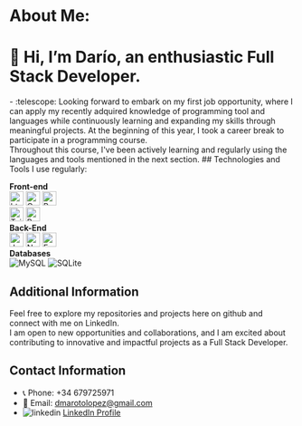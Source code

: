 # About Me:
<h1>👋 Hi, I’m Darío, an enthusiastic Full Stack Developer.</h1>
- :telescope: Looking forward to embark on my first job opportunity, where I can apply my recently adquired knowledge of programming tool and languages while continuously learning and expanding my skills through meaningful projects.
At the beginning of this year, I took a career break to participate in a programming course.<br>
Throughout this course, I've been actively learning and regularly using the languages and tools mentioned in the next section.
## Technologies and Tools I use regularly:
<p>
 <strong>Front-end</strong><br>
 <img alt="html5" src="https://img.shields.io/badge/HTML5-E34F26?style=for-the-badge&logo=html5&logoColor=white" height="25px"/>
 <img alt="Css3" src="https://img.shields.io/badge/CSS3-1572B6?style=for-the-badge&logo=css3&logoColor=white" height="25px"/>
 <img alt="React" src="https://img.shields.io/badge/React-20232A?style=for-the-badge&logo=react&logoColor=61DAFB" height="25px"/><br>
  <img alt="Tailwind CSS" src="https://img.shields.io/badge/Tailwind_CSS-38B2AC?style=for-the-badge&logo=tailwind-css&logoColor=white" height="25px"/>
 <img alt="Bootstrap" src="https://img.shields.io/badge/Bootstrap-563D7C?style=for-the-badge&logo=bootstrap&logoColor=white" height="25px"/>
 <br>
 <strong>Back-End</strong><br>
 <img alt="Javascript" src="https://img.shields.io/badge/JavaScript-323330?style=for-the-badge&logo=javascript&logoColor=F7DF1E"  height="25px"/>
 <img alt="Nodejs" src="https://img.shields.io/badge/-Nodejs-43853d?style=flat-square&logo=Node.js&logoColor=white"  height="25px"/>
 <img alt="Express" src="https://img.shields.io/badge/express.js-%23404d59.svg?style=for-the-badge&logo=express&logoColor=%2361DAFB" height="25px"/>
 <br>
 <strong>Databases</strong><br>
 <img src="https://img.shields.io/badge/MySQL-005C84?style=for-the-badge&logo=mysql&logoColor=white" alt="MySQL">
 <img src="https://img.shields.io/badge/SQLite-07405E?style=for-the-badge&logo=sqlite&logoColor=white" alt="SQLite">
</p>

## Additional Information
Feel free to explore my repositories and projects here on github and connect with me on LinkedIn.<br>
I am open to new opportunities and collaborations, and I am excited about contributing to innovative and impactful projects as a Full Stack Developer.

## Contact Information
- 📞 Phone: +34 679725971
- 📧 Email: dmarotolopez@gmail.com
- <img alt="linkedin" src="https://img.shields.io/badge/LinkedIn-blue?logo=linkedin&logoColor=white"/> [LinkedIn Profile](https://www.linkedin.com/in/dario-maroto/)

